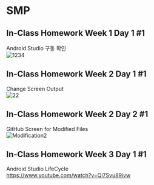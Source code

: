 # SMP

## In-Class Homework Week 1 Day 1 #1
Android Studio 구동 확인 </br>
![1234](https://user-images.githubusercontent.com/79950504/110774643-6291cd00-82a1-11eb-8504-1173865043e6.PNG)




## In-Class Homework Week 2 Day 1 #1
Change Screen Output </br>
![22](https://user-images.githubusercontent.com/79950504/110575054-a0a7c780-81a1-11eb-974f-29206e3d4f7c.PNG)


## In-Class Homework Week 2 Day 2 #1
GitHub Screen for Modified Files </br>
![Modification2](https://user-images.githubusercontent.com/79950504/110745589-d2db2700-827e-11eb-8697-c5a63129a6a6.PNG)

## In-Class Homework Week 3 Day 1 #1
Android Studio LifeCycle  </br>
https://www.youtube.com/watch?v=Qj7Svu89ivw
